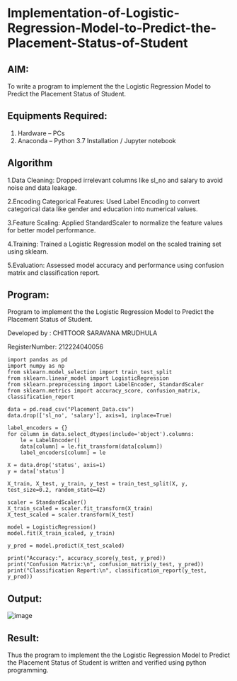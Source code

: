 # Implementation-of-Logistic-Regression-Model-to-Predict-the-Placement-Status-of-Student

## AIM:
To write a program to implement the the Logistic Regression Model to Predict the Placement Status of Student.

## Equipments Required:
1. Hardware – PCs
2. Anaconda – Python 3.7 Installation / Jupyter notebook

## Algorithm

1.Data Cleaning: Dropped irrelevant columns like sl_no and salary to avoid noise and data leakage.

2.Encoding Categorical Features: Used Label Encoding to convert categorical data like gender and education into numerical values.

3.Feature Scaling: Applied StandardScaler to normalize the feature values for better model performance.

4.Training: Trained a Logistic Regression model on the scaled training set using sklearn.

5.Evaluation: Assessed model accuracy and performance using confusion matrix and classification report.


## Program:


Program to implement the the Logistic Regression Model to Predict the Placement Status of Student.

Developed by : CHITTOOR SARAVANA MRUDHULA 

RegisterNumber:  212224040056


```
import pandas as pd
import numpy as np
from sklearn.model_selection import train_test_split
from sklearn.linear_model import LogisticRegression
from sklearn.preprocessing import LabelEncoder, StandardScaler
from sklearn.metrics import accuracy_score, confusion_matrix, classification_report

data = pd.read_csv("Placement_Data.csv")
data.drop(['sl_no', 'salary'], axis=1, inplace=True)

label_encoders = {}
for column in data.select_dtypes(include='object').columns:
    le = LabelEncoder()
    data[column] = le.fit_transform(data[column])
    label_encoders[column] = le

X = data.drop('status', axis=1)
y = data['status']

X_train, X_test, y_train, y_test = train_test_split(X, y, test_size=0.2, random_state=42)

scaler = StandardScaler()
X_train_scaled = scaler.fit_transform(X_train)
X_test_scaled = scaler.transform(X_test)

model = LogisticRegression()
model.fit(X_train_scaled, y_train)

y_pred = model.predict(X_test_scaled)

print("Accuracy:", accuracy_score(y_test, y_pred))
print("Confusion Matrix:\n", confusion_matrix(y_test, y_pred))
print("Classification Report:\n", classification_report(y_test, y_pred))

```

## Output:

![image](https://github.com/user-attachments/assets/980b77e7-4be9-4591-83eb-1eb54c942163)



## Result:
Thus the program to implement the the Logistic Regression Model to Predict the Placement Status of Student is written and verified using python programming.
